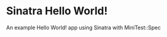 Sinatra Hello World!
==================

An example Hello World! app using Sinatra with MiniTest::Spec

